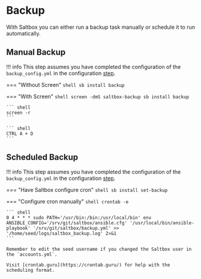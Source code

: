 # Backup

With Saltbox you can either run a backup task manually or schedule it to run automatically.

## Manual Backup

!!! info
    This step assumes you have completed the configuration of the `backup_config.yml` in the configuration [step](/saltbox/backup/settings).

=== "Without Screen"
    ``` shell
    sb install backup
    ```

=== "With Screen"
    ``` shell
    screen -dmS saltbox-backup sb install backup
    ```

    ``` shell
    screen -r
    ```

    ``` shell
    CTRL A + D
    ```

## Scheduled Backup

!!! info
    This step assumes you have completed the configuration of the `backup_config.yml` in the configuration [step](/saltbox/backup/settings).

=== "Have Saltbox configure cron"
    ``` shell
    sb install set-backup
    ```

=== "Configure cron manually"
    ``` shell
    crontab -e
    ```

    ``` shell
    0 4 * * * sudo PATH='/usr/bin:/bin:/usr/local/bin' env ANSIBLE_CONFIG='/srv/git/saltbox/ansible.cfg' '/usr/local/bin/ansible-playbook' '/srv/git/saltbox/backup.yml' >> '/home/seed/logs/saltbox_backup.log' 2>&1
    ```

    Remember to edit the seed username if you changed the Saltbox user in the `accounts.yml`.

    Visit [crontab.guru](https://crontab.guru/) for help with the scheduling format.
